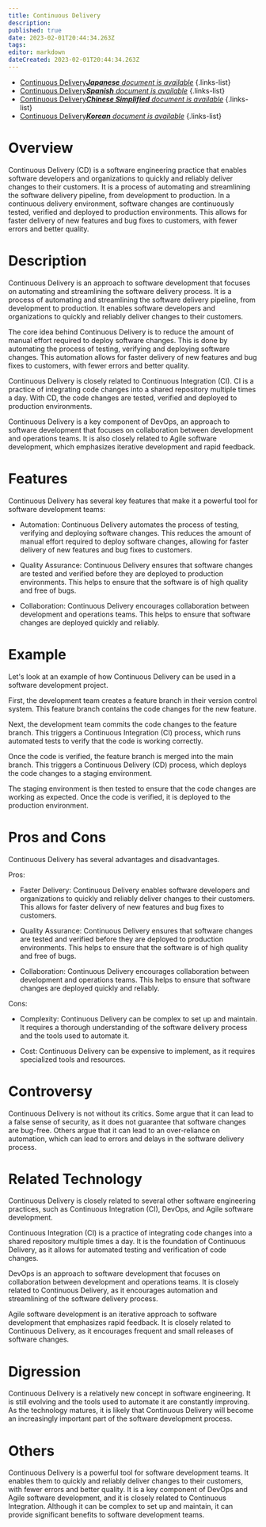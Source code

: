 ```yaml
---
title: Continuous Delivery
description: 
published: true
date: 2023-02-01T20:44:34.263Z
tags: 
editor: markdown
dateCreated: 2023-02-01T20:44:34.263Z
---
```


- [Continuous Delivery***Japanese** document is available*](/ja/Knowledge-base/Dictionary/continuous-delivery)
{.links-list}
- [Continuous Delivery***Spanish** document is available*](/es/Knowledge-base/Dictionary/continuous-delivery)
{.links-list}
- [Continuous Delivery***Chinese Simplified** document is available*](/zh/Knowledge-base/Dictionary/continuous-delivery)
{.links-list}
- [Continuous Delivery***Korean** document is available*](/ko/Knowledge-base/Dictionary/continuous-delivery)
{.links-list}


# Overview
Continuous Delivery (CD) is a software engineering practice that enables software developers and organizations to quickly and reliably deliver changes to their customers. It is a process of automating and streamlining the software delivery pipeline, from development to production. In a continuous delivery environment, software changes are continuously tested, verified and deployed to production environments. This allows for faster delivery of new features and bug fixes to customers, with fewer errors and better quality.

# Description
Continuous Delivery is an approach to software development that focuses on automating and streamlining the software delivery process. It is a process of automating and streamlining the software delivery pipeline, from development to production. It enables software developers and organizations to quickly and reliably deliver changes to their customers.

The core idea behind Continuous Delivery is to reduce the amount of manual effort required to deploy software changes. This is done by automating the process of testing, verifying and deploying software changes. This automation allows for faster delivery of new features and bug fixes to customers, with fewer errors and better quality.

Continuous Delivery is closely related to Continuous Integration (CI). CI is a practice of integrating code changes into a shared repository multiple times a day. With CD, the code changes are tested, verified and deployed to production environments.

Continuous Delivery is a key component of DevOps, an approach to software development that focuses on collaboration between development and operations teams. It is also closely related to Agile software development, which emphasizes iterative development and rapid feedback.

# Features
Continuous Delivery has several key features that make it a powerful tool for software development teams:

* Automation: Continuous Delivery automates the process of testing, verifying and deploying software changes. This reduces the amount of manual effort required to deploy software changes, allowing for faster delivery of new features and bug fixes to customers.

* Quality Assurance: Continuous Delivery ensures that software changes are tested and verified before they are deployed to production environments. This helps to ensure that the software is of high quality and free of bugs.

* Collaboration: Continuous Delivery encourages collaboration between development and operations teams. This helps to ensure that software changes are deployed quickly and reliably.

# Example
Let's look at an example of how Continuous Delivery can be used in a software development project.

First, the development team creates a feature branch in their version control system. This feature branch contains the code changes for the new feature.

Next, the development team commits the code changes to the feature branch. This triggers a Continuous Integration (CI) process, which runs automated tests to verify that the code is working correctly.

Once the code is verified, the feature branch is merged into the main branch. This triggers a Continuous Delivery (CD) process, which deploys the code changes to a staging environment.

The staging environment is then tested to ensure that the code changes are working as expected. Once the code is verified, it is deployed to the production environment.

# Pros and Cons
Continuous Delivery has several advantages and disadvantages.

Pros:

* Faster Delivery: Continuous Delivery enables software developers and organizations to quickly and reliably deliver changes to their customers. This allows for faster delivery of new features and bug fixes to customers.

* Quality Assurance: Continuous Delivery ensures that software changes are tested and verified before they are deployed to production environments. This helps to ensure that the software is of high quality and free of bugs.

* Collaboration: Continuous Delivery encourages collaboration between development and operations teams. This helps to ensure that software changes are deployed quickly and reliably.

Cons:

* Complexity: Continuous Delivery can be complex to set up and maintain. It requires a thorough understanding of the software delivery process and the tools used to automate it.

* Cost: Continuous Delivery can be expensive to implement, as it requires specialized tools and resources.

# Controversy
Continuous Delivery is not without its critics. Some argue that it can lead to a false sense of security, as it does not guarantee that software changes are bug-free. Others argue that it can lead to an over-reliance on automation, which can lead to errors and delays in the software delivery process.

# Related Technology
Continuous Delivery is closely related to several other software engineering practices, such as Continuous Integration (CI), DevOps, and Agile software development.

Continuous Integration (CI) is a practice of integrating code changes into a shared repository multiple times a day. It is the foundation of Continuous Delivery, as it allows for automated testing and verification of code changes.

DevOps is an approach to software development that focuses on collaboration between development and operations teams. It is closely related to Continuous Delivery, as it encourages automation and streamlining of the software delivery process.

Agile software development is an iterative approach to software development that emphasizes rapid feedback. It is closely related to Continuous Delivery, as it encourages frequent and small releases of software changes.

# Digression
Continuous Delivery is a relatively new concept in software engineering. It is still evolving and the tools used to automate it are constantly improving. As the technology matures, it is likely that Continuous Delivery will become an increasingly important part of the software development process.

# Others
Continuous Delivery is a powerful tool for software development teams. It enables them to quickly and reliably deliver changes to their customers, with fewer errors and better quality. It is a key component of DevOps and Agile software development, and it is closely related to Continuous Integration. Although it can be complex to set up and maintain, it can provide significant benefits to software development teams.